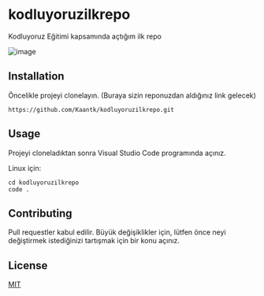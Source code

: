 # kodluyoruzilkrepo
Kodluyoruz Eğitimi kapsamında açtığım ilk repo

![image](https://user-images.githubusercontent.com/96573996/222951768-ba349893-5f8c-4475-9205-c0c848500d53.png)

## Installation
Öncelikle projeyi clonelayın. (Buraya sizin reponuzdan aldığınız link gelecek)

```
https://github.com/Kaantk/kodluyoruzilkrepo.git
```

## Usage 
Projeyi cloneladıktan sonra Visual Studio Code programında açınız.

Linux için:
```
cd kodluyoruzilkrepo
code .
```
## Contributing
Pull requestler kabul edilir. Büyük değişiklikler için, lütfen önce neyi değiştirmek istediğinizi tartışmak için bir konu açınız.

## License
[MIT](https://choosealicense.com/licenses/mit/)

